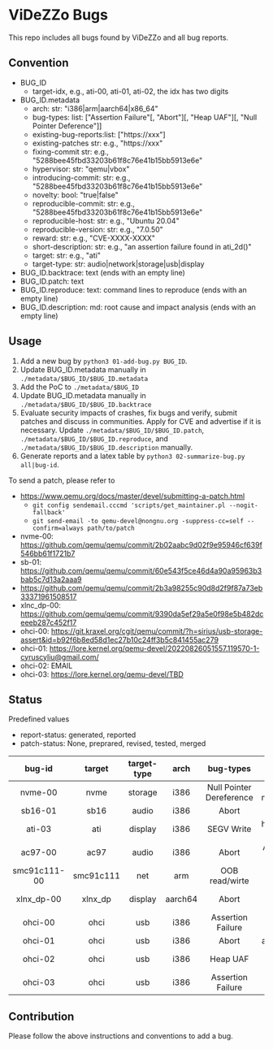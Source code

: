 # ViDeZZo Bugs

This repo includes all bugs found by ViDeZZo and all bug reports.

## Convention

+ BUG_ID
  + target-idx, e.g., ati-00, ati-01, ati-02, the idx has two digits
+ BUG_ID.metadata
  + arch:                 str: "i386|arm|aarch64|x86_64"
  + bug-types:           list: ["Assertion Failure"[, "Abort"][, "Heap UAF"][, "Null Pointer Deference"]]
  + existing-bug-reports:list: ["https://xxx"]
  + existing-patches      str: e.g., "https://xxx"
  + fixing-commit         str: e.g., "5288bee45fbd33203b61f8c76e41b15bb5913e6e"
  + hypervisor:           str: "qemu|vbox"
  + introducing-commit:   str: e.g., "5288bee45fbd33203b61f8c76e41b15bb5913e6e"
  + novelty:             bool: "true|false"
  + reproducible-commit:  str: e.g., "5288bee45fbd33203b61f8c76e41b15bb5913e6e"
  + reproducible-host:    str: e.g., "Ubuntu 20.04"
  + reproducible-version: str: e.g., "7.0.50"
  + reward:               str: e.g., "CVE-XXXX-XXXX"
  + short-description:    str: e.g., "an assertion failure found in ati_2d()"
  + target:               str: e.g., "ati"
  + target-type:          str: audio|network|storage|usb|display
+ BUG_ID.backtrace:      text (ends with an empty line)
+ BUG_ID.patch:          text
+ BUG_ID.reproduce:      text: command lines to reproduce (ends with an empty line)
+ BUG_ID.description:      md: root cause and impact analysis (ends with an empty line)

## Usage

1. Add a new bug by `python3 01-add-bug.py BUG_ID`.
2. Update BUG_ID.metadata manually in `./metadata/$BUG_ID/$BUG_ID.metadata`
3. Add the PoC to `./metadata/$BUG_ID`
4. Update BUG_ID.metadata manually in `./metadata/$BUG_ID/$BUG_ID.backtrace`
5. Evaluate security impacts of crashes, fix bugs and verify, submit patches and
discuss in communities. Apply for CVE and advertise if it is necessary. Update
`./metadata/$BUG_ID/$BUG_ID.patch`, `./metadata/$BUG_ID/$BUG_ID.reproduce`, and
`./metadata/$BUG_ID/$BUG_ID.description` manually.
6. Generate reports and a latex table by `python3 02-summarize-bug.py
all|bug-id`.

To send a patch, please refer to
+ https://www.qemu.org/docs/master/devel/submitting-a-patch.html
    + `git config sendemail.cccmd 'scripts/get_maintainer.pl --nogit-fallback'`
    + `git send-email -to qemu-devel@nongnu.org -suppress-cc=self --confirm=always path/to/patch`
+ nvme-00: https://github.com/qemu/qemu/commit/2b02aabc9d02f9e95946cf639f546bb61f1721b7
+ sb-01: https://github.com/qemu/qemu/commit/60e543f5ce46d4a90a95963b3bab5c7d13a2aaa9
+ https://github.com/qemu/qemu/commit/2b3a98255c90d8d2f9f87a73eb33371961508517
+ xlnc_dp-00: https://github.com/qemu/qemu/commit/9390da5ef29a5e0f98e5b482dceeeb287c452f17
+ ohci-00: https://git.kraxel.org/cgit/qemu/commit/?h=sirius/usb-storage-assert&id=b92f6b8ed58d1ec27b10c24ff3b5c841455ac279
+ ohci-01: https://lore.kernel.org/qemu-devel/20220826051557.119570-1-cyruscyliu@gmail.com/
+ ohci-02: EMAIL
+ ohci-03: https://lore.kernel.org/qemu-devel/TBD

## Status

Predefined values
+ report-status: generated, reported
+ patch-status: None, preprared, revised, tested, merged

|bug-id|target|target-type|arch|bug-types|short-description|novelty|reward|report-status|patch-status|fixing-commit|
|:---:|:---:|:---:|:---:|:---:|:---:|:---:|:---:|:---:|:---:|:---:|
|nvme-00|nvme|storage|i386|Null Pointer Dereference|Null pointer deference in memory_region_set_enabled()|True|None|reported|merged|None|
|sb16-01|sb16|audio|i386|Abort|Abort in audio_calloc()|True|None|reported|merged|None|
|ati-03|ati|display|i386|SEGV Write|hw/display/ati_2d: Third SEGV in ati_2d.c|True|None|generated|None|None|
|ac97-00|ac97|audio|i386|Abort|An abort was just triggered in audio_calloc|True|None|generated|None|None|
|smc91c111-00|smc91c111|net|arm|OOB read/wirte|OOB read/write in smc91c111|True|None|generated|None|None|
|xlnx_dp-00|xlnx_dp|display|aarch64|Abort|Abort in xlnx_dp_aux_set_command|True|None|reported|merged|None|
|ohci-00|ohci|usb|i386|Assertion Failure|Assertion failed in usb_msd_transfer_data|True|None|reported|revised|None|
|ohci-01|ohci|usb|i386|Abort|abort in ohci_frame_boundary|false|None|reported|revised|None|
|ohci-02|ohci|usb|i386|Heap UAF|Heap-use-after-free in usb_cancel_packet|true|None|reported|revised|None|
|ohci-03|ohci|usb|i386|Assertion Failure|Assertion failure in usb_cancel_packet|false|None|reported|revised|None|

## Contribution

Please follow the above instructions and conventions to add a bug.
